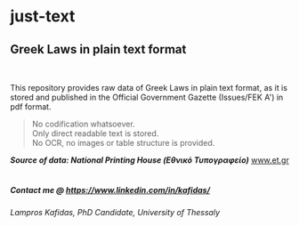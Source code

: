 # just-text
## Greek Laws in plain text format

<br>

This repository provides raw data of Greek Laws in plain text format, as it is stored and published in the Official Government Gazette (Issues/FEK A') in pdf format. <br>
> No codification whatsoever.<br>
> Only direct readable text is stored. <br>
> No OCR, no images or table structure is provided. <br>

<b><i>Source of data: National Printing House (Εθνικό Τυπογραφείο)</i></b> <a href="https://www.et.gr">www.et.gr</a> <br><br>

##### Contact me @ <a href="https://www.linkedin.com/in/kafidas/"> https://www.linkedin.com/in/kafidas/</a>
###### Lampros Kafidas, PhD Candidate, University of Thessaly
